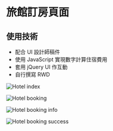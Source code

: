 # 旅館訂房頁面

## 使用技術
* 配合 UI 設計師稿件
* 使用 JavaScript 實現數字計算住宿費用
* 套用 jQuery UI 作互動
* 自行撰寫 RWD

![Hotel index](https://firebasestorage.googleapis.com/v0/b/timpicturespace.appspot.com/o/hotelindex.png?alt=media&token=36827000-7b36-4f19-abfe-b756f71c3666)

![Hotel booking ](https://firebasestorage.googleapis.com/v0/b/timpicturespace.appspot.com/o/hotelbooking.png?alt=media&token=35373f66-46bd-4d94-b714-d12335d4b89a)

![Hotel booking info](https://firebasestorage.googleapis.com/v0/b/timpicturespace.appspot.com/o/hotelbookingInfo.png?alt=media&token=e3438029-2346-4c84-a6fe-29d0b884484b)

![Hotel booking success](https://firebasestorage.googleapis.com/v0/b/timpicturespace.appspot.com/o/hotelbookingsuccess.png?alt=media&token=2e5f34c0-7d57-41fc-a7eb-db6bd92c979c)